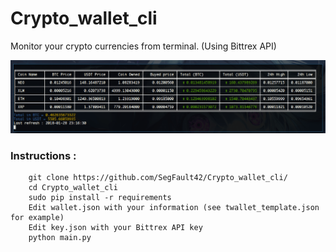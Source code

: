 # Crypto_wallet_cli

Monitor your crypto currencies from terminal. (Using Bittrex API)

![Alt Text](https://github.com/SegFault42/Crypto_wallet_cli/blob/master/demo.gif)

### Instructions :
```
    git clone https://github.com/SegFault42/Crypto_wallet_cli/
    cd Crypto_wallet_cli
    sudo pip install -r requirements
    Edit wallet.json with your information (see twallet_template.json for example)
    Edit key.json with your Bittrex API key
    python main.py
```
